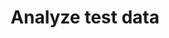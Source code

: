 ---
title: Analyze test data
seotitle: Guides to understand, use, and export Gatling test data
description: Guides to understand, use, and export Gatling test data.
lead: Guides to understand, use, and export Gatling test data.
ordering:
  - dynatrace
  - enterprise-reports
---